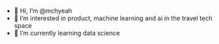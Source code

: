 - 👋 Hi, I’m @mchyeah
- 👀 I’m interested in product, machine learning and ai in the travel tech space 
- 🌱 I’m currently learning data science
<!---
- 💞️ I’m looking to collaborate on ...
- 📫 How to reach me ...
--->
<!---
mchyeah/mchyeah is a ✨ special ✨ repository because its `README.md` (this file) appears on your GitHub profile.
You can click the Preview link to take a look at your changes.
--->
